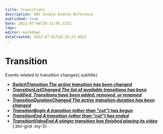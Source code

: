 ```yaml
---
title: Transitions
description: OBS Studio Events Reference
published: true
date: 2022-07-04T20:32:05.325Z
tags:
editor: markdown
dateCreated: 2022-07-01T18:39:23.492Z
---
```


# Transition
Events related to transition changes{.subtitle}
* [***SwitchTransition ***The active transition has been changed******](/en/Broadcasters/OBS/Events/Transitions/SwitchTransition)
* [***TransitionListChanged ***The list of available transitions has been modified. Transitions have been added, removed, or renamed******](/en/Broadcasters/OBS/Events/Transitions/TransitionListChanged)
* [***TransitionDurationChanged ***The active transition duration has been changed******](/en/Broadcasters/OBS/Events/Transitions/TransitionDurationChanged)
* [***TransitionBegin ***A transition (other than "cut") has begun******](/en/Broadcasters/OBS/Events/Transitions/TransitionBegin)
* [***TransitionEnd ***A transition (other than "cut") has ended******](/en/Broadcasters/OBS/Events/Transitions/TransitionEnd)
* [***TransitionVideoEnd ***A stinger transition has finished playing its video******](/en/Broadcasters/OBS/Events/Transitions/TransitionVideoEnd)
{.btn-grid .my-5}